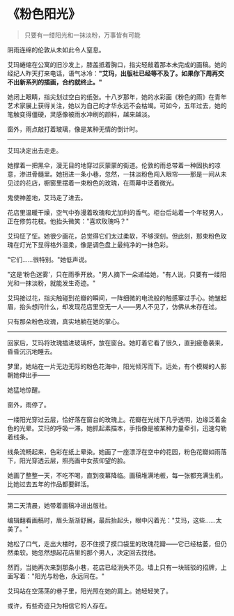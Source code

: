 # 《粉色阳光》  

> 只要有一缕阳光和一抹淡粉，万事皆有可能  

阴雨连绵的伦敦从未如此令人窒息。  

艾玛蜷缩在公寓的旧沙发上，膝盖抵着胸口，指尖轻敲着那本未完成的画稿。她的经纪人昨天打来电话，语气冰冷：**"艾玛，出版社已经等不及了。如果你下周再交不出新系列的插画，合约就终止。"**  

她闭上眼睛，指尖划过空白的纸张。十八岁那年，她的水彩画《粉色的雨》在青年艺术家展上获得关注，她以为自己的才华永远不会枯竭。可如今，五年过去，她的笔触变得僵硬，灵感像被雨水冲刷的颜料，越来越淡。  

窗外，雨点敲打着玻璃，像是某种无情的倒计时。  

---  

艾玛决定出去走走。  

她撑着一把黑伞，漫无目的地穿过灰蒙蒙的街道。伦敦的雨总带着一种固执的凉意，渗进骨髓里。她拐进一条小巷，忽然，一抹淡粉色闯入眼帘——那是一间从未见过的花店，橱窗里摆着一束粉色的玫瑰，在雨幕中泛着微光。  

鬼使神差地，艾玛走了进去。  

花店里温暖干燥，空气中弥漫着玫瑰和尤加利的香气。柜台后站着一个年轻男人，正在修剪花枝。他抬头微笑："喜欢玫瑰吗？"  

艾玛怔了怔。她很少画花，总觉得它们太过柔软，不够深刻。但此刻，那束粉色玫瑰在灯光下显得格外温柔，像是调色盘上最纯净的一抹色彩。  

"它们……很特别。"她低声说。  

"这是‘粉色迷雾’，只在雨季开放。"男人摘下一朵递给她，"有人说，只要有一缕阳光和一抹淡粉，就能发生奇迹。"  

艾玛接过花，指尖触碰到花瓣的瞬间，一阵细微的电流般的触感窜过手心。她皱起眉，抬头想问什么，却发现花店里空无一人——男人不见了，仿佛从未存在过。  

只有那朵粉色玫瑰，真实地躺在她的掌心。  

---  

回家后，艾玛将玫瑰插进玻璃杯，放在窗台。她盯着它看了很久，直到疲惫袭来，昏昏沉沉地睡去。  

梦里，她站在一片无边无际的粉色花海中，阳光倾泻而下。远处，有个模糊的人影朝她伸出手——  

她猛地惊醒。  

窗外，雨停了。  

一缕阳光穿过云层，恰好落在窗台的玫瑰上。花瓣在光线下几乎透明，边缘泛着金色的光晕。艾玛的呼吸一滞。她抓起素描本，手指像是被某种力量牵引，迅速勾勒着线条。  

线条流畅起来，色彩在纸上晕染。她画了一座漂浮在空中的花园，粉色花瓣如雨落下，阳光穿透云层，照亮画中女孩仰望的脸。  

她画了整整一天，不吃不喝，直到夜幕降临。画稿堆满地板，每一张都充满生机，比她过去五年的作品都要鲜活。  

---  

第二天清晨，她带着画稿冲进出版社。  

编辑翻看画稿时，眉头渐渐舒展，最后抬起头，眼中闪着光："艾玛，这些……太美了。"  

她松了口气，走出大楼时，忍不住摸了摸口袋里的玫瑰花瓣——它已经枯萎，但仍然柔软。她忽然想起花店里的那个男人，决定回去找他。  

然而，当她再次来到那条小巷，花店已经消失不见。墙上只有一块斑驳的招牌，上面写着："阳光与粉色，永远同在。"  

艾玛站在空荡荡的巷子里，阳光照在她的肩上。她轻轻笑了。  

或许，有些奇迹只为相信它的人存在。